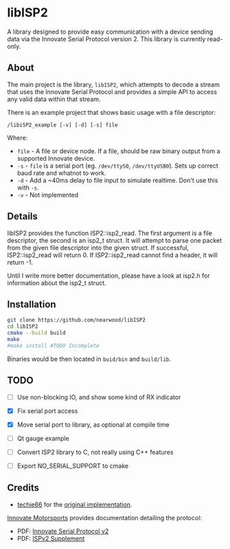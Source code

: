 <!-- vim: syntax=Markdown -->
# libISP2

A library designed to provide easy communication with a device sending data via the Innovate Serial Protocol version 2. This library is currently read-only.

## About

The main project is the library, `libISP2`, which attempts to decode a stream that uses the Innovate Serial Protocol and provides a simple API to access any valid data within that stream.

There is an example project that shows basic usage with a file descriptor:

`/libiSP2_example [-v] [-d] [-s] file`

Where:

* `file` - A file or device node. If a file, should be raw binary output from a supported Innovate device.
* `-s` - `file` is a serial port (eg. `/dev/ttyS0`, `/dev/ttyUSB0`). Sets up correct baud rate and whatnot to work.
* `-d` - Add a ~40ms delay to file input to simulate realtime. Don't use this with `-s`.
* `-v` - Not implemented

## Details

libISP2 provides the function ISP2::isp2_read. The first argument is a file descriptor, the second is an isp2_t struct. It will attempt to parse one packet from the given file descriptor into the given struct. If successful, ISP2::isp2_read will return 0. If ISP2::isp2_read cannot find a header, it will return -1.

Until I write more better documentation, please have a look at isp2.h for information about the isp2_t struct.

## Installation

```bash
git clone https://github.com/nearwood/libISP2
cd libISP2
cmake --build build
make
#make install #TODO Incomplete
```

Binaries would be then located in `buid/bin` and `build/lib`.

## TODO

 - [ ] Use non-blocking IO, and show some kind of RX indicator
 - [x] Fix serial port access
 - [x] Move serial port to library, as optional at compile time
 - [ ] Qt gauge example
 - [ ] Convert ISP2 library to C, not really using C++ features
 - [ ] Export NO_SERIAL_SUPPORT to cmake


## Credits
* [techie66](https://github.com/techie66) for the [original implementation](https://github.com/techie66/libISP2).

[Innovate Motorsports](https://www.innovatemotorsports.com/) provides documentation detailing the protocol:
* PDF: [Innovate Serial Protocol v2](https://www.innovatemotorsports.com/support/downloads/Seriallog-2.pdf)
* PDF: [ISPv2 Supplement](https://www.innovatemotorsports.com/support/downloads/Serial2%20Protocol%20Supplement.pdf)

